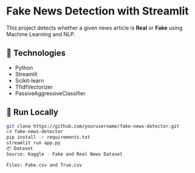 #  Fake News Detection with Streamlit

This project detects whether a given news article is **Real** or **Fake** using Machine Learning and NLP.

## 🔧 Technologies
- Python
- Streamlit
- Scikit-learn
- TfidfVectorizer
- PassiveAggressiveClassifier

## 🚀 Run Locally
```bash
git clone https://github.com/yourusername/fake-news-detector.git
cd fake-news-detector
pip install -r requirements.txt
streamlit run app.py
📦 Dataset
Source: Kaggle - Fake and Real News Dataset

Files: Fake.csv and True.csv
